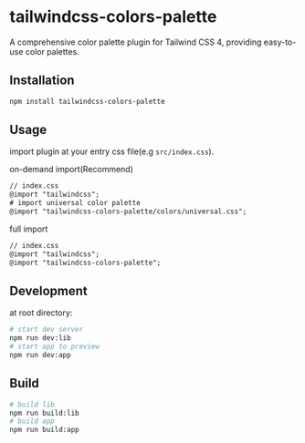 # tailwindcss-colors-palette

A comprehensive color palette plugin for Tailwind CSS 4, providing easy-to-use color palettes.

## Installation
```bash
npm install tailwindcss-colors-palette
```

## Usage
import plugin at your entry css file(e.g `src/index.css`).   

on-demand import(Recommend)    
```diff
// index.css
@import "tailwindcss";
# import universal color palette
@import "tailwindcss-colors-palette/colors/universal.css";
```
full import     
```diff
// index.css
@import "tailwindcss";
@import "tailwindcss-colors-palette";
```

## Development     
at root directory:
```bash
# start dev server
npm run dev:lib
# start app to preview
npm run dev:app
```

## Build
```bash
# build lib
npm run build:lib
# build app
npm run build:app
```